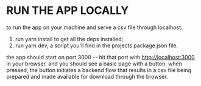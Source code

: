 # RUN THE APP LOCALLY

to run the app on your machine and serve a csv file through localhost:

1. run yarn install to get all the deps installed;
2. run yarn dev, a script you'll find in the projects package.json file.

the app should start on port 3000 -- hit that port with <http://localhost:3000>
in your browser, and you should see a basic page with a button. when pressed,
the button initiates a backend flow that results in a csv file being prepared
and made available for download through the browser.
